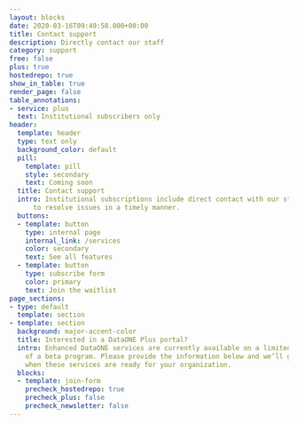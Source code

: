 ```yaml
---
layout: blocks
date: 2020-03-16T09:49:58.000+00:00
title: Contact support
description: Directly contact our staff
category: support
free: false
plus: true
hostedrepo: true
show_in_table: true
render_page: false
table_annotations:
- service: plus
  text: Institutional subscribers only
header:
  template: header
  type: text only
  background_color: default
  pill:
    template: pill
    style: secondary
    text: Coming soon
  title: Contact support
  intro: Institutional subscriptions include direct contact with our staff
      to resolve issues in a timely manner.
  buttons:
  - template: button
    type: internal page
    internal_link: /services
    color: secondary
    text: See all features
  - template: button
    type: subscribe form
    color: primary
    text: Join the waitlist
page_sections:
- type: default
  template: section
- template: section
  background: major-accent-color
  title: Interested in a DataONE Plus portal?
  intro: Enhanced DataONE services are currently available on a limited basis as part
    of a beta program. Please provide the information below and we’ll get in touch
    when these services are ready for your organization.
  blocks:
  - template: join-form
    precheck_hostedrepo: true
    precheck_plus: false
    precheck_newsletter: false
---
```

